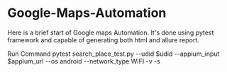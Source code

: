 # Google-Maps-Automation
Here is a brief start of Google maps Automation. It's done using pytest framework and capable of generating both html and allure report.


Run Command
pytest search_place_test.py --udid $udid --appium_input $appium_url --os android --network_type WIFI -v -s
